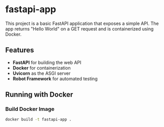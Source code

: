 # fastapi-app

This project is a basic FastAPI application that exposes a simple API. The app returns "Hello World" on a GET request and is containerized using Docker.

## Features
- **FastAPI** for building the web API
- **Docker** for containerization
- **Uvicorn** as the ASGI server
- **Robot Framework** for automated testing

## Running with Docker

### Build Docker Image
```bash
docker build -t fastapi-app .

